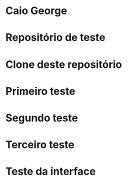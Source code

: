 #  Caio George
#  Repositório de teste
#  Clone deste repositório
#
#
#  Primeiro teste
#
#  Segundo teste
#
#   Terceiro teste
#
#   Teste da interface
#
#
